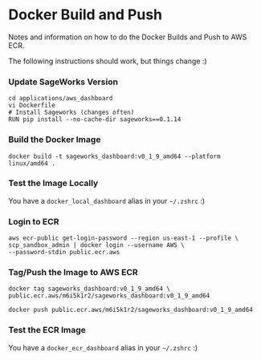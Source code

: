 # Docker Build and Push

Notes and information on how to do the Docker Builds and Push to AWS ECR.

The following instructions should work, but things change :)

### Update SageWorks Version
```
cd applications/aws_dashboard
vi Dockerfile
# Install Sageworks (changes often)
RUN pip install --no-cache-dir sageworks==0.1.14
```

### Build the Docker Image
```
docker build -t sageworks_dashboard:v0_1_9_amd64 --platform linux/amd64 .
```

### Test the Image Locally
You have a `docker_local_dashboard` alias in your `~/.zshrc` :)

### Login to ECR
```
aws ecr-public get-login-password --region us-east-1 --profile \
scp_sandbox_admin | docker login --username AWS \
--password-stdin public.ecr.aws
```
### Tag/Push the Image to AWS ECR
```
docker tag sageworks_dashboard:v0_1_9_amd64 \
public.ecr.aws/m6i5k1r2/sageworks_dashboard:v0_1_9_amd64
```
```
docker push public.ecr.aws/m6i5k1r2/sageworks_dashboard:v0_1_9_amd64
```

### Test the ECR Image
You have a `docker_ecr_dashboard` alias in your `~/.zshrc` :)


